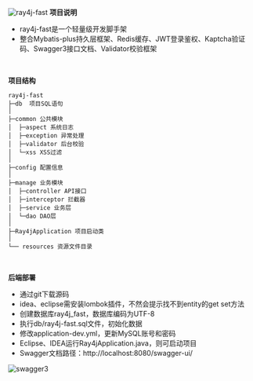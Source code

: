 ![ray4j-fast](https://socialify.git.ci/ruiyeclub/ray4j-fast/image?description=1&forks=1&issues=1&language=1&name=1&owner=1&pulls=1&stargazers=1&theme=Light)
**项目说明** 
- ray4j-fast是一个轻量级开发脚手架
- 整合Mybatis-plus持久层框架、Redis缓存、JWT登录鉴权、Kaptcha验证码、Swagger3接口文档、Validator校验框架

<br>
 
**项目结构** 
```
ray4j-fast
├─db  项目SQL语句
│
├─common 公共模块
│  ├─aspect 系统日志
│  ├─exception 异常处理
│  ├─validator 后台校验
│  └─xss XSS过滤
│ 
├─config 配置信息
│ 
├─manage 业务模块
│  ├─controller API接口
│  ├─interceptor 拦截器
│  ├─service 业务层
│  └─dao DAO层
│ 
├─Ray4jApplication 项目启动类
│  
└── resources 资源文件目录
```
<br> 

 **后端部署**
- 通过git下载源码
- idea、eclipse需安装lombok插件，不然会提示找不到entity的get set方法
- 创建数据库ray4j_fast，数据库编码为UTF-8
- 执行db/ray4j-fast.sql文件，初始化数据
- 修改application-dev.yml，更新MySQL账号和密码
- Eclipse、IDEA运行Ray4jApplication.java，则可启动项目
- Swagger文档路径：http://localhost:8080/swagger-ui/
  
![swagger3](https://ruiyeclub.oss-cn-shenzhen.aliyuncs.com/picgo/%E6%88%AA%E5%B1%8F2024-07-27%2022.58.07.png)
  
<br>
